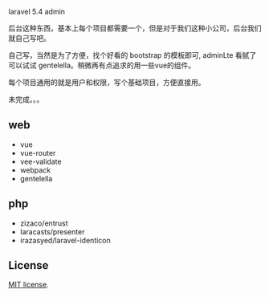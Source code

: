 laravel 5.4 admin

后台这种东西，基本上每个项目都需要一个，但是对于我们这种小公司，后台我们就自己写吧。

自己写，当然是为了方便，找个好看的 bootstrap 的模板即可, adminLte 看腻了可以试试 gentelella。稍微再有点追求的用一些vue的组件。

每个项目通用的就是用户和权限，写个基础项目，方便直接用。

未完成。。。

## web

- vue
- vue-router
- vee-validate
- webpack
- gentelella

## php

- zizaco/entrust
- laracasts/presenter
- irazasyed/laravel-identicon

## License

[MIT license](http://opensource.org/licenses/MIT).
